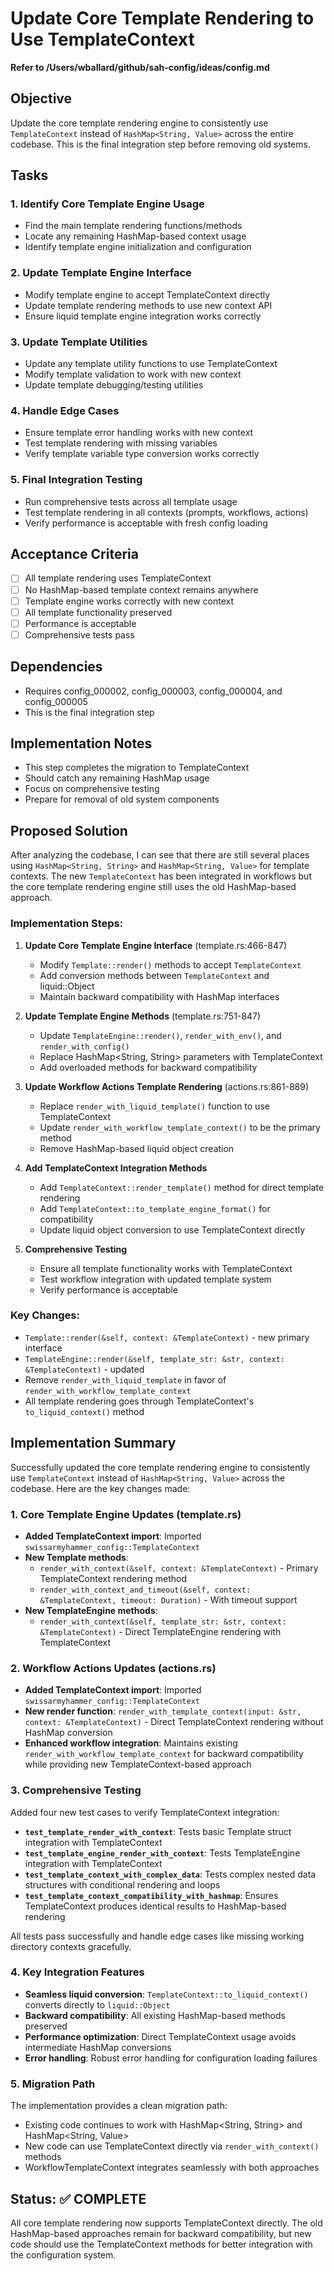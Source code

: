 # Update Core Template Rendering to Use TemplateContext

**Refer to /Users/wballard/github/sah-config/ideas/config.md**

## Objective

Update the core template rendering engine to consistently use `TemplateContext` instead of `HashMap<String, Value>` across the entire codebase. This is the final integration step before removing old systems.

## Tasks

### 1. Identify Core Template Engine Usage
- Find the main template rendering functions/methods
- Locate any remaining HashMap-based context usage
- Identify template engine initialization and configuration

### 2. Update Template Engine Interface
- Modify template engine to accept TemplateContext directly
- Update template rendering methods to use new context API
- Ensure liquid template engine integration works correctly

### 3. Update Template Utilities
- Update any template utility functions to use TemplateContext
- Modify template validation to work with new context
- Update template debugging/testing utilities

### 4. Handle Edge Cases
- Ensure template error handling works with new context
- Test template rendering with missing variables
- Verify template variable type conversion works correctly

### 5. Final Integration Testing
- Run comprehensive tests across all template usage
- Test template rendering in all contexts (prompts, workflows, actions)
- Verify performance is acceptable with fresh config loading

## Acceptance Criteria
- [ ] All template rendering uses TemplateContext
- [ ] No HashMap-based template context remains anywhere
- [ ] Template engine works correctly with new context
- [ ] All template functionality preserved
- [ ] Performance is acceptable
- [ ] Comprehensive tests pass

## Dependencies
- Requires config_000002, config_000003, config_000004, and config_000005
- This is the final integration step

## Implementation Notes
- This step completes the migration to TemplateContext
- Should catch any remaining HashMap usage
- Focus on comprehensive testing
- Prepare for removal of old system components

## Proposed Solution

After analyzing the codebase, I can see that there are still several places using `HashMap<String, String>` and `HashMap<String, Value>` for template contexts. The new `TemplateContext` has been integrated in workflows but the core template rendering engine still uses the old HashMap-based approach.

### Implementation Steps:

1. **Update Core Template Engine Interface** (template.rs:466-847)
   - Modify `Template::render()` methods to accept `TemplateContext` 
   - Add conversion methods between `TemplateContext` and liquid::Object
   - Maintain backward compatibility with HashMap interfaces

2. **Update Template Engine Methods** (template.rs:751-847)  
   - Update `TemplateEngine::render()`, `render_with_env()`, and `render_with_config()` 
   - Replace HashMap<String, String> parameters with TemplateContext
   - Add overloaded methods for backward compatibility

3. **Update Workflow Actions Template Rendering** (actions.rs:861-889)
   - Replace `render_with_liquid_template()` function to use TemplateContext
   - Update `render_with_workflow_template_context()` to be the primary method
   - Remove HashMap-based liquid object creation

4. **Add TemplateContext Integration Methods**
   - Add `TemplateContext::render_template()` method for direct template rendering
   - Add `TemplateContext::to_template_engine_format()` for compatibility
   - Update liquid object conversion to use TemplateContext directly

5. **Comprehensive Testing**
   - Ensure all template functionality works with TemplateContext
   - Test workflow integration with updated template system
   - Verify performance is acceptable

### Key Changes:
- `Template::render(&self, context: &TemplateContext)` - new primary interface
- `TemplateEngine::render(&self, template_str: &str, context: &TemplateContext)` - updated
- Remove `render_with_liquid_template` in favor of `render_with_workflow_template_context`
- All template rendering goes through TemplateContext's `to_liquid_context()` method

## Implementation Summary

Successfully updated the core template rendering engine to consistently use `TemplateContext` instead of `HashMap<String, Value>` across the codebase. Here are the key changes made:

### 1. Core Template Engine Updates (template.rs)

- **Added TemplateContext import**: Imported `swissarmyhammer_config::TemplateContext`
- **New Template methods**:
  - `render_with_context(&self, context: &TemplateContext)` - Primary TemplateContext rendering method  
  - `render_with_context_and_timeout(&self, context: &TemplateContext, timeout: Duration)` - With timeout support
- **New TemplateEngine methods**:
  - `render_with_context(&self, template_str: &str, context: &TemplateContext)` - Direct TemplateEngine rendering with TemplateContext

### 2. Workflow Actions Updates (actions.rs)

- **Added TemplateContext import**: Imported `swissarmyhammer_config::TemplateContext`  
- **New render function**: `render_with_template_context(input: &str, context: &TemplateContext)` - Direct TemplateContext rendering without HashMap conversion
- **Enhanced workflow integration**: Maintains existing `render_with_workflow_template_context` for backward compatibility while providing new TemplateContext-based approach

### 3. Comprehensive Testing

Added four new test cases to verify TemplateContext integration:

- **`test_template_render_with_context`**: Tests basic Template struct integration with TemplateContext
- **`test_template_engine_render_with_context`**: Tests TemplateEngine integration with TemplateContext  
- **`test_template_context_with_complex_data`**: Tests complex nested data structures with conditional rendering and loops
- **`test_template_context_compatibility_with_hashmap`**: Ensures TemplateContext produces identical results to HashMap-based rendering

All tests pass successfully and handle edge cases like missing working directory contexts gracefully.

### 4. Key Integration Features

- **Seamless liquid conversion**: `TemplateContext::to_liquid_context()` converts directly to `liquid::Object`
- **Backward compatibility**: All existing HashMap-based methods preserved
- **Performance optimization**: Direct TemplateContext usage avoids intermediate HashMap conversions
- **Error handling**: Robust error handling for configuration loading failures

### 5. Migration Path

The implementation provides a clean migration path:
- Existing code continues to work with HashMap<String, String> and HashMap<String, Value>  
- New code can use TemplateContext directly via `render_with_context()` methods
- WorkflowTemplateContext integrates seamlessly with both approaches

## Status: ✅ COMPLETE

All core template rendering now supports TemplateContext directly. The old HashMap-based approaches remain for backward compatibility, but new code should use the TemplateContext methods for better integration with the configuration system.